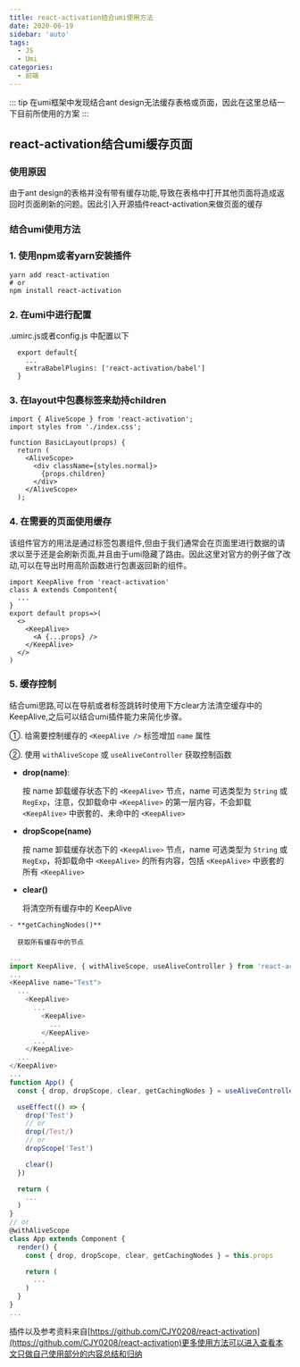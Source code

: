 ```yaml
---
title: react-activation结合umi使用方法
date: 2020-06-19
sidebar: 'auto'
tags:
  - JS
  - Umi
categories:
  - 前端
---
```


::: tip
在umi框架中发现结合ant design无法缓存表格或页面，因此在这里总结一下目前所使用的方案
:::

## react-activation结合umi缓存页面
### 使用原因
由于ant design的表格并没有带有缓存功能,导致在表格中打开其他页面将造成返回时页面刷新的问题。因此引入开源插件react-activation来做页面的缓存
### 结合umi使用方法
### 1. 使用npm或者yarn安装插件
```
yarn add react-activation
# or
npm install react-activation
```

### 2. 在umi中进行配置

.umirc.js或者config.js 中配置以下
```
  export default{
    ...
    extraBabelPlugins: ['react-activation/babel']
  }
```

### 3. 在layout中包裹<AliveScope>标签来劫持children
```
import { AliveScope } from 'react-activation';
import styles from './index.css';

function BasicLayout(props) {
  return (
    <AliveScope>
      <div className={styles.normal}>
        {props.children}
      </div>
    </AliveScope>
  );
```

### 4. 在需要的页面使用缓存

该组件官方的用法是通过<KeepAlive>标签包裹组件,但由于我们通常会在页面里进行数据的请求以至于还是会刷新页面,并且由于umi隐藏了路由。因此这里对官方的例子做了改动,可以在导出时用高阶函数进行包裹返回新的组件。
```
import KeepAlive from 'react-activation'
class A extends Compontent{
  ...
}
export default props=>(
  <>
    <KeepAlive>
      <A {...props} />
    </KeepAlive>
  </>
)
```

### 5. 缓存控制

结合umi思路,可以在导航或者标签跳转时使用下方clear方法清空缓存中的KeepAlive,之后可以结合umi插件能力来简化步骤。

①. 给需要控制缓存的 `<KeepAlive />` 标签增加 `name` 属性

②. 使用 `withAliveScope` 或 `useAliveController` 获取控制函数

   - **drop(name)**:

     按 name 卸载缓存状态下的 `<KeepAlive>` 节点，name 可选类型为 `String` 或 `RegExp`，注意，仅卸载命中 `<KeepAlive>` 的第一层内容，不会卸载 `<KeepAlive>` 中嵌套的、未命中的 `<KeepAlive>`

   - **dropScope(name)**

     按 name 卸载缓存状态下的 `<KeepAlive>` 节点，name 可选类型为 `String` 或 `RegExp`，将卸载命中 `<KeepAlive>` 的所有内容，包括 `<KeepAlive>` 中嵌套的所有 `<KeepAlive>`

   - **clear()**

     将清空所有缓存中的 KeepAlive


    - **getCachingNodes()**

      获取所有缓存中的节点

```javascript
...
import KeepAlive, { withAliveScope, useAliveController } from 'react-activation'
...
<KeepAlive name="Test">
  ...
    <KeepAlive>
      ...
        <KeepAlive>
          ...
        </KeepAlive>
      ...
    </KeepAlive>
  ...
</KeepAlive>
...
function App() {
  const { drop, dropScope, clear, getCachingNodes } = useAliveController()

  useEffect(() => {
    drop('Test')
    // or
    drop(/Test/)
    // or
    dropScope('Test')

    clear()
  })

  return (
    ...
  )
}
// or
@withAliveScope
class App extends Component {
  render() {
    const { drop, dropScope, clear, getCachingNodes } = this.props

    return (
      ...
    )
  }
}
...
```

插件以及参考资料来自[https://github.com/CJY0208/react-activation](https://github.com/CJY0208/react-activation)更多使用方法可以进入查看本文只做自己使用部分的内容总结和归纳